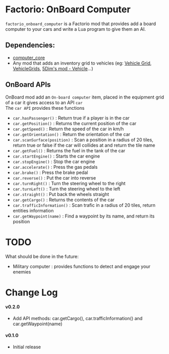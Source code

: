 Factorio: OnBoard Computer
==========================

`factorio_onboard_computer` is a Factorio mod that provides add a board computer to your cars and write a Lua program to give them an AI.

Dependencies:
-------------
- [computer_core](https://mods.factorio.com/mods/Relik77/computer_core)
- Any mod that adds an inventory grid to vehicles (eg: [Vehicle Grid](https://mods.factorio.com/mods/Optera/VehicleGrid), [VehicleGrids](https://mods.factorio.com/mods/RubenGass/VehicleGrids), [5Dim's mod - Vehicle](https://mods.factorio.com/mods/McGuten/5dim_vehicle)...)

OnBoard APIs
------------
OnBoard mod add an `On-board computer` item, placed in the equipment grid of a car it gives access to an API ``car``\
The `car API` provides these functions
- `car.hasPassenger()` : Return true if a player is in the car
- `car.getPosition()` : Returns the current position of the car
- `car.getSpeed()` : Return the speed of the car in km/h
- `car.getOrientation()` : Return the orientation of the car
- `car.scanSurface(position)` : Scan a position in a radius of 20 tiles, return true or false if the car will collides at and return the tile name
- `car.getFuel()` : Returns the fuel in the tank of the car
- `car.startEngine()` : Starts the car engine
- `car.stopEngine()` : Stop the car engine
- `car.accelerate()` : Press the gas pedals
- `car.brake()` : Press the brake pedal
- `car.reverse()` : Put the car into reverse
- `car.turnRight()` : Turn the steering wheel to the right
- `car.turnLeft()` : Turn the steering wheel to the left
- `car.straight()` : Put back the wheels straight
- `car.getCargo()` : Returns the contents of the car
- `car.trafficInformation()` : Scan trafic in a radius of 20 tiles, return entities information
- `car.getWaypoint(name)` : Find a waypoint by its name, and return its position

TODO
====
What should be done in the future:
- Military computer : provides functions to detect and engage your enemies

Change Log
==========
#### v0.2.0
- Add API methods: car.getCargo(), car.trafficInformation() and car.getWaypoint(name)
#### v0.1.0
- Initial release